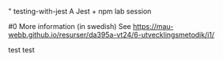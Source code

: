 " testing-with-jest
A Jest + npm lab session

#0 More information (in swedish)
See https://mau-webb.github.io/resurser/da395a-vt24/6-utvecklingsmetodik/i1/


test test